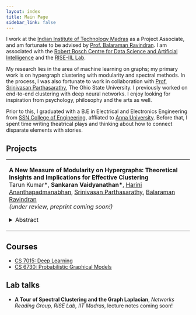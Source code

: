```yaml
---
layout: index
title: Main Page
sidebar_link: false
---
```


I work at the [Indian Institute of Technology Madras](https://www.iitm.ac.in/) as a Project Associate, and am fortunate to be advised by [Prof. Balaraman Ravindran](https://www.cse.iitm.ac.in/~ravi/). I am associated with the [Robert Bosch Centre for Data Science and Artificial Intelligence](https://rbc-dsai.iitm.ac.in/) and the [RISE-IIL Lab](https://rise-iil.github.io). 

My research lies in the area of machine learning on graphs; my primary work is on hypergraph clustering with modularity and spectral methods. In the process, I was also fortunate to work in collaboration with [Prof. Srinivasan Parthasarathy](http://web.cse.ohio-state.edu/~parthasarathy.2/), The Ohio State University. I previously worked on end-to-end clustering with deep neural networks. I enjoy looking for inspiration from psychology, philosophy and the arts as well. 

Prior to this, I graduated with a B.E in Electrical and Electronics Engineering from [SSN College of Engineering](http://www.ssn.edu.in/), affliated to [Anna University](https://www.annauniv.edu/). Before that, I spent time writing theatrical plays and thinking about how to connect disparate elements with stories.

## Projects

<table width="100%" align="center" border="0" cellspacing="0" cellpadding="20">
   <tr>
     <td valign="top" width="85%">
          <p>
              <paper><b>A New Measure of Modularity on Hypergraphs: Theoretical Insights and Implications for Effective Clustering</b></paper>
              <br>
              Tarun Kumar*, 
              <b>Sankaran Vaidyanathan*</b>, 
              <a href='https://www.linkedin.com/in/harinianantha/'>Harini Ananthapadmanabhan</a>,  
              <a href='http://web.cse.ohio-state.edu/~parthasarathy.2/'>Srinivasan Parthasarathy</a>, 
              <a href='https://www.cse.iitm.ac.in/~ravi/'>Balaraman Ravindran</a>
              <br>
              <i>(under review, preprint coming soon!)</i>
              <!-- [<a href="">Arxiv</a>, <a href="">Code</a>] -->
              <details>
                <summary>Abstract</summary>            
                  <p class="message">
                    Learning on graphs is a field of great interest due to the abundance of relational data from real-world systems. However, many such systems consist of entities that exhibit more complex group interactions rather than simple pairwise relationships; examples of these are co-authorship, co-citation and protein complex networks. Such super-dyadic relations are more suitably modeled using hypergraphs. Learning on hypergraphs has thus been garnering increased attention with potential applications in network analysis, VLSI design and computer vision, among others. Our primary contribution in this work is to generalize the framework of modularity maximization for clustering on hypergraphs. In doing this, we introduce a hypergraph null model that can be shown to correspond exactly to the configuration model for undirected graphs. We derive an adjacency matrix reduction that preserves the hypergraph node degree sequence, for use with this null model. The resultant modularity function may be maximized using the Louvain method, which is a popular fast algorithm known to work well in practice for graphs. We additionally propose a refinement over this clustering that exploits higher-order information within the hypergraph. This works by iteratively reweighting cut hyperedges, based on the proportion of their nodes in different communities. We demonstrate both the efficacy and efficiency of our methods on several real-world datasets.
                  </p>
              </details>
          </p>  
     </td>
   </tr>
</table>

## Courses

- [CS 7015: Deep Learning](https://www.cse.iitm.ac.in/~miteshk/CS7015.html)
- [CS 6730: Probabilistic Graphical Models](https://sites.google.com/site/harishguruprasad/teaching/cs6730pgm)

## Lab talks

- **A Tour of Spectral Clustering and the Graph Laplacian**, *Networks Reading Group, RISE Lab, IIT Madras*, lecture notes coming soon!
